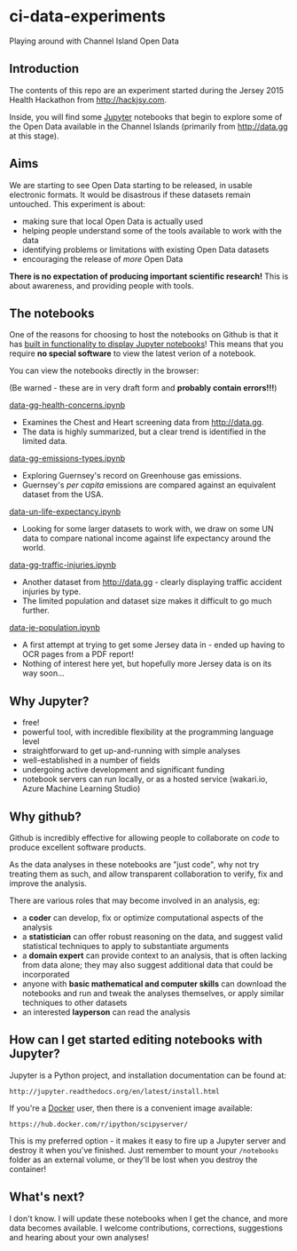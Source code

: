 ci-data-experiments
===================
Playing around with Channel Island Open Data

Introduction
------------
The contents of this repo are an experiment started during the Jersey 2015 Health Hackathon
from http://hackjsy.com.

Inside, you will find some [Jupyter](http://jupyter.org) notebooks that begin to explore some of the
Open Data available in the Channel Islands (primarily from http://data.gg at this stage).


Aims
----
We are starting to see Open Data starting to be released, in usable electronic formats.
It would be disastrous if these datasets remain untouched.
This experiment is about:
- making sure that local Open Data is actually used
- helping people understand some of the tools available to work with the data
- identifying problems or limitations with existing Open Data datasets
- encouraging the release of _more_ Open Data

**There is no expectation of producing important scientific research!**
This is about awareness, and providing people with tools.


The notebooks
-------------
One of the reasons for choosing to host the notebooks on Github is that it has
[built in functionality to display Jupyter notebooks](https://github.com/blog/1995-github-jupyter-notebooks-3)!
This means that you require **no special software** to view the latest verion of a notebook. 

You can view the notebooks directly in the browser:

(Be warned - these are in very draft form and **probably contain errors!!!**)

[data-gg-health-concerns.ipynb](https://github.com/enkidu123/ci-data-experiments/blob/master/notebooks/data-gg-health-concerns.ipynb)
-	Examines the Chest and Heart screening data from http://data.gg.
-	The data is highly summarized, but a clear trend is identified in the limited data.

[data-gg-emissions-types.ipynb](https://github.com/enkidu123/ci-data-experiments/blob/master/notebooks/data-gg-emissions-types.ipynb)
-	Exploring Guernsey's record on Greenhouse gas emissions.
-	Guernsey's _per capita_ emissions are compared against an equivalent dataset from the USA.

[data-un-life-expectancy.ipynb](https://github.com/enkidu123/ci-data-experiments/blob/master/notebooks/data-un-life-expectancy.ipynb)
-	Looking for some larger datasets to work with, we draw on some UN data to compare national
    income against life expectancy around the world.

[data-gg-traffic-injuries.ipynb](https://github.com/enkidu123/ci-data-experiments/blob/master/notebooks/data-gg-traffic-injuries.ipynb)
-	Another dataset from http://data.gg - clearly displaying traffic accident injuries by type.
-	The limited population and dataset size makes it difficult to go much further.

[data-je-population.ipynb](https://github.com/enkidu123/ci-data-experiments/blob/master/notebooks/data-je-population.ipynb)
-	A first attempt at trying to get some Jersey data in - ended up having to OCR pages
	from a PDF report!
-	Nothing of interest here yet, but hopefully more Jersey data is on its way soon...


Why Jupyter?
------------
- free!
- powerful tool, with incredible flexibility at the programming language level
- straightforward to get up-and-running with simple analyses
- well-established in a number of fields
- undergoing active development and significant funding
- notebook servers can run locally, or as a hosted service (wakari.io, Azure Machine Learning Studio) 


Why github?
-----------
Github is incredibly effective for allowing people to collaborate on _code_ to produce
excellent software products.

As the data analyses in these notebooks are "just code", why not try treating them as such,
and allow transparent collaboration to verify, fix and improve the analysis.

There are various roles that may become involved in an analysis, eg:
 - a **coder** can develop, fix or optimize computational aspects of the analysis
 - a **statistician** can offer robust reasoning on the data, and suggest valid statistical
   techniques to apply to substantiate arguments
 - a **domain expert** can provide context to an analysis, that is often lacking from data alone; 
   they may also suggest additional data that could be incorporated
 - anyone with **basic mathematical and computer skills** can download the notebooks and
   run and tweak the analyses themselves, or apply similar techniques to other datasets
 - an interested **layperson** can read the analysis


How can I get started editing notebooks with Jupyter?
-----------------------------------------------------
Jupyter is a Python project, and installation documentation can be found at:

	http://jupyter.readthedocs.org/en/latest/install.html

If you're a [Docker](https://www.docker.com/) user, then there is a convenient image available:

	https://hub.docker.com/r/ipython/scipyserver/

This is my preferred option - it makes it easy to fire up a Jupyter server and destroy
it when you've finished.
Just remember to mount your `/notebooks` folder as an external volume, or they'll be lost
when you destroy the container!


What's next?
------------
I don't know.
I will update these notebooks when I get the chance, and more data becomes available.
I welcome contributions, corrections, suggestions and hearing about your own analyses!
 
